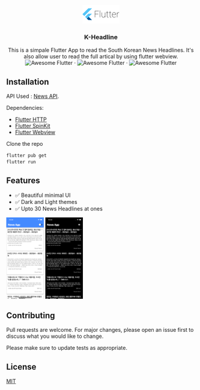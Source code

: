<p align="center">
  <a href="https://github.com/othneildrew/Best-README-Template">
    <img src="screenshots/logo.png" alt="Logo" width="100">
  </a>

  <h3 align="center">K-Headline</h3>

  <p align="center">
    This is a simpale Flutter App to read the South Korean News Headlines. It's also allow user to read the full artical by using flutter webview.
    <br />
    <img alt="Awesome Flutter" src="https://img.shields.io/badge/Awesome-Flutter-blue.svg?longCache=true&style=flat-square" />
    ·
    <img alt="Awesome Flutter" src="https://img.shields.io/badge/IOS-Flutter-blue.svg?longCache=true&style=flat-square" />
    ·
    <img alt="Awesome Flutter" src="https://img.shields.io/badge/ANDROID-Flutter-blue.svg?longCache=true&style=flat-square" />
  </p>
</p>

## Installation

API Used : [News API](https://newsapi.org/). 

Dependencies:
* [Flutter HTTP](https://pub.dev/packages/http)
* [Flutter SpinKit](https://pub.dev/packages/flutter_spinkit)
* [Flutter Webview](https://pub.dev/packages/flutter_webview_plugin)


Clone the repo

```bash
flutter pub get
flutter run
```

## Features
- :white_check_mark: Beautiful minimal UI
- :white_check_mark: Dark and Light themes
- :white_check_mark: Upto 30 News Headlines at ones

<img src="screenshots/ios_light.png" alt="Logo" width="100">     <img src="screenshots/ios_dark.png" alt="Logo" width="100">

## Contributing
Pull requests are welcome. For major changes, please open an issue first to discuss what you would like to change.

Please make sure to update tests as appropriate.

## License
[MIT](https://en.wikipedia.org/wiki/MIT_License)
